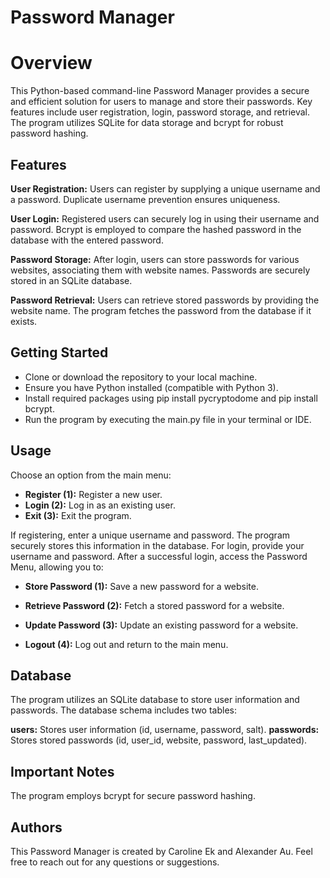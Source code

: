# Password Manager
# Overview
This Python-based command-line Password Manager provides a secure and efficient solution for users to manage and store their passwords. Key features include user registration, login, password storage, and retrieval. The program utilizes SQLite for data storage and bcrypt for robust password hashing.

## Features
**User Registration:** Users can register by supplying a unique username and a password. Duplicate username prevention ensures uniqueness.

**User Login:** Registered users can securely log in using their username and password. Bcrypt is employed to compare the hashed password in the database with the entered password.

**Password Storage:** After login, users can store passwords for various websites, associating them with website names. Passwords are securely stored in an SQLite database.

**Password Retrieval:** Users can retrieve stored passwords by providing the website name. The program fetches the password from the database if it exists.

## Getting Started
- Clone or download the repository to your local machine.
- Ensure you have Python installed (compatible with Python 3).
- Install required packages using pip install pycryptodome and pip install bcrypt.
- Run the program by executing the main.py file in your terminal or IDE.
## Usage
Choose an option from the main menu:

- **Register (1):** Register a new user.
- **Login (2):** Log in as an existing user.
- **Exit (3):** Exit the program.
  
If registering, enter a unique username and password. The program securely stores this information in the database. For login, provide your username and password. After a successful login, access the Password Menu, allowing you to:

- **Store Password (1):** Save a new password for a website.

- **Retrieve Password (2):** Fetch a stored password for a website.

- **Update Password (3):** Update an existing password for a website.

- **Logout (4):** Log out and return to the main menu.

## Database
The program utilizes an SQLite database to store user information and passwords. The database schema includes two tables:

**users:** Stores user information (id, username, password, salt).
**passwords:** Stores stored passwords (id, user_id, website, password, last_updated).

## Important Notes
The program employs bcrypt for secure password hashing.

## Authors
This Password Manager is created by Caroline Ek and Alexander Au. Feel free to reach out for any questions or suggestions.
